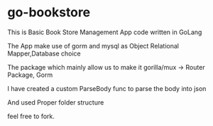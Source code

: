 # go-bookstore


This is Basic Book Store Management App code written in GoLang

The App make use of gorm and mysql as Object Relational Mapper,Database choice

The package which mainly allow us to make it gorilla/mux -> Router Package, Gorm

I have created a custom ParseBody func to parse the body into json

And used Proper folder structure

feel free to fork.
